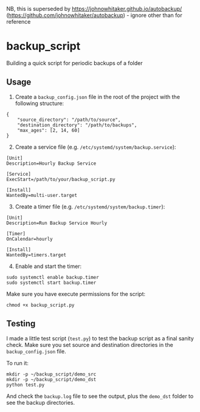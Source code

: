 NB, this is superseded by https://johnowhitaker.github.io/autobackup/ (https://github.com/johnowhitaker/autobackup) - ignore other than for reference

# backup_script

Building a quick script for periodic backups of a folder

## Usage

1. Create a `backup_config.json` file in the root of the project with the following structure:

```
{
    "source_directory": "/path/to/source",
    "destination_directory": "/path/to/backups",
    "max_ages": [2, 14, 60]
}
```

2. Create a service file (e.g. `/etc/systemd/system/backup.service`):

```
[Unit]
Description=Hourly Backup Service

[Service]
ExecStart=/path/to/your/backup_script.py

[Install]
WantedBy=multi-user.target
```

3. Create a timer file (e.g. `/etc/systemd/system/backup.timer`):

```
[Unit]
Description=Run Backup Service Hourly

[Timer]
OnCalendar=hourly

[Install]
WantedBy=timers.target
```

4. Enable and start the timer:

```
sudo systemctl enable backup.timer
sudo systemctl start backup.timer
```

Make sure you have execute permissions for the script:

```
chmod +x backup_script.py
```

## Testing

I made a little test script (`test.py`) to test the backup script as a final sanity check. Make sure you set source and destination directories in the `backup_config.json` file.

To run it:

```
mkdir -p ~/backup_script/demo_src 
mkdir -p ~/backup_script/demo_dst
python test.py
```

And check the `backup.log` file to see the output, plus the `demo_dst` folder to see the backup directories.
